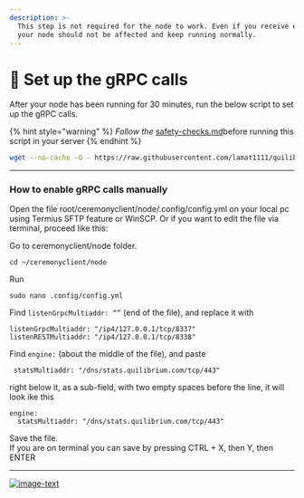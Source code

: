```yaml
---
description: >-
  This step is not required for the node to work. Even if you receive errors,
  your node should not be affected and keep running normally.
---
```


# 🔁 Set up the gRPC calls

After your node has been running for 30 minutes, run the below script to set up the gRPC calls.

{% hint style="warning" %}
_Follow the_  [safety-checks.md](safety-checks.md "mention")before running this script in your server
{% endhint %}

```bash
wget --no-cache -O - https://raw.githubusercontent.com/lamat1111/quilibriumscripts/master/tools/qnode_gRPC_calls_setup | bash
```

***

### How to enable gRPC calls manually

Open the file root/ceremonyclient/node/.config/config.yml on your local pc using Termius SFTP feature or WinSCP. Or if you want to edit the file via terminal, proceed like this:

Go to ceremonyclient/node folder.

```
cd ~/ceremonyclient/node
```

Run

```
sudo nano .config/config.yml
```

Find `listenGrpcMultiaddr: “”` (end of the file), and replace it with

```
listenGrpcMultiaddr: "/ip4/127.0.0.1/tcp/8337"
listenRESTMultiaddr: "/ip4/127.0.0.1/tcp/8338"
```

Find `engine:` (about the middle of the file), and paste

```
 statsMultiaddr: "/dns/stats.quilibrium.com/tcp/443" 
```

right below it, as a sub-field, with two empty spaces before the line, it will look ike this

```
engine:
  statsMultiaddr: "/dns/stats.quilibrium.com/tcp/443"
```

Save the file. \
If you are on terminal you can save by pressing CTRL + X, then Y, then ENTER

***

[![image-text](https://accademiainfinita.it/extra-contents/quil-best-providers-banner-square.jpg)](https://iri.quest/quil-best-server-providers)
